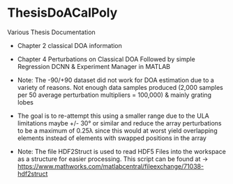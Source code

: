 # ThesisDoACalPoly
Various Thesis Documentation 

* Chapter 2 classical DOA information
* Chapter 4 Perturbations on Classical DOA Followed by simple Regression DCNN & Experiment Manager in MATLAB
* Note: The -90/+90 dataset did not work for DOA estimation due to a variety of reasons. Not enough data samples produced (2,000 samples per 50 average perturbation multipliers = 100,000) & mainly grating lobes
* The goal is to re-attempt this using a smaller range due to the ULA limitations maybe +/- 30° or similar and reduce the array perturbations to be a maximum of 0.25λ since this would at worst yield overlapping elements instead of elements with swapped positions in the array

* Note: The file HDF2Struct is used to read HDF5 Files into the workspace as a structure for easier processing. This script can be found at → https://www.mathworks.com/matlabcentral/fileexchange/71038-hdf2struct
